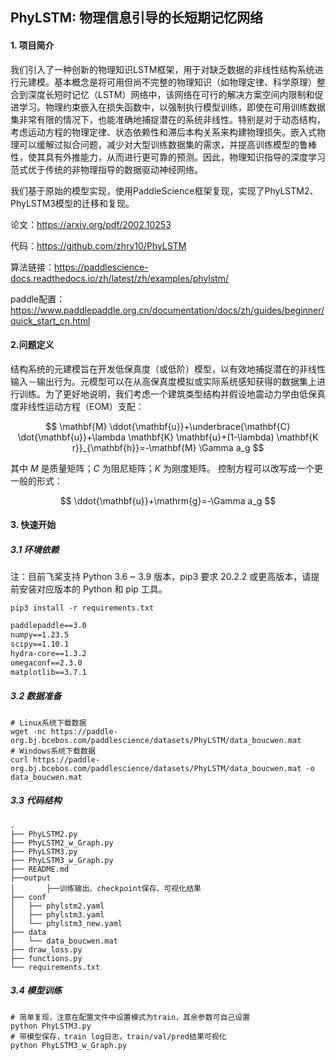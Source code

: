 ## PhyLSTM: 物理信息引导的长短期记忆网络

#### 1\. 项目简介

我们引入了一种创新的物理知识LSTM框架，用于对缺乏数据的非线性结构系统进行元建模。基本概念是将可用但尚不完整的物理知识（如物理定律、科学原理）整合到深度长短时记忆（LSTM）网络中，该网络在可行的解决方案空间内限制和促进学习。物理约束嵌入在损失函数中，以强制执行模型训练，即使在可用训练数据集非常有限的情况下，也能准确地捕捉潜在的系统非线性。特别是对于动态结构，考虑运动方程的物理定律、状态依赖性和滞后本构关系来构建物理损失。嵌入式物理可以缓解过拟合问题，减少对大型训练数据集的需求，并提高训练模型的鲁棒性，使其具有外推能力，从而进行更可靠的预测。因此，物理知识指导的深度学习范式优于传统的非物理指导的数据驱动神经网络。

我们基于原始的模型实现，使用PaddleScience框架复现，实现了PhyLSTM2、PhyLSTM3模型的迁移和复现。

论文：https://arxiv.org/pdf/2002.10253

代码：https://github.com/zhry10/PhyLSTM

算法链接：https://paddlescience-docs.readthedocs.io/zh/latest/zh/examples/phylstm/

paddle配置：https://www.paddlepaddle.org.cn/documentation/docs/zh/guides/beginner/quick_start_cn.html

#### 2.问题定义

结构系统的元建模旨在开发低保真度（或低阶）模型，以有效地捕捉潜在的非线性输入－输出行为。元模型可以在从高保真度模拟或实际系统感知获得的数据集上进行训练。为了更好地说明，我们考虑一个建筑类型结构并假设地震动力学由低保真度非线性运动方程（EOM）支配：

$$
\mathbf{M} \ddot{\mathbf{u}}+\underbrace{\mathbf{C} \dot{\mathbf{u}}+\lambda \mathbf{K} \mathbf{u}+(1-\lambda) \mathbf{K r}}_{\mathbf{h}}=-\mathbf{M} \Gamma a_g
$$


其中 $M$ 是质量矩阵；$C$ 为阻尼矩阵；$K$ 为刚度矩阵。
控制方程可以改写成一个更一般的形式：

$$
\ddot{\mathbf{u}}+\mathrm{g}=-\Gamma a_g
$$

#### 3\. 快速开始

##### 3.1 环境依赖

注：目前飞桨支持 Python 3.6 ~ 3.9 版本，pip3 要求 20.2.2 或更高版本，请提前安装对应版本的 Python 和 pip 工具。

```shell
pip3 install -r requirements.txt
```

```txt
paddlepaddle==3.0
numpy==1.23.5
scipy==1.10.1
hydra-core==1.3.2
omegaconf==2.3.0
matplotlib==3.7.1
```

##### 3.2 数据准备

```shell
# Linux系统下载数据
wget -nc https://paddle-org.bj.bcebos.com/paddlescience/datasets/PhyLSTM/data_boucwen.mat
# Windows系统下载数据
curl https://paddle-org.bj.bcebos.com/paddlescience/datasets/PhyLSTM/data_boucwen.mat -o data_boucwen.mat
```

##### 3.3 代码结构

```
.
├── PhyLSTM2.py
├── PhyLSTM2_w_Graph.py
├── PhyLSTM3.py
├── PhyLSTM3_w_Graph.py
├── README.md
├──output
│		├──训练输出、checkpoint保存、可视化结果 
├── conf
│   ├── phylstm2.yaml
│   ├── phylstm3.yaml
│   └── phylstm3_new.yaml
├── data
│   └── data_boucwen.mat
├── draw_loss.py
├── functions.py
└── requirements.txt
```

##### 3.4 模型训练

```shell
# 简单复现，注意在配置文件中设置模式为train，其余参数可自己设置
python PhyLSTM3.py
# 带模型保存，train log日志，train/val/pred结果可视化
python PhyLSTM3_w_Graph.py
```

